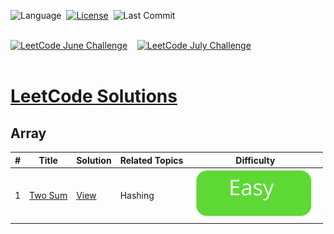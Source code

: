 ![Language](https://img.shields.io/badge/Language-Java-important)&nbsp;
[![License](https://img.shields.io/badge/License-MIT-informational)](./LICENSE)&nbsp;
![Last Commit](https://img.shields.io/github/last-commit/rohitkumar-rk/Competitive-Programming)<br><br>
<!-- [![HitCount](http://hits.dwyl.com//rohitkumar-rk/Competitive-Programming.svg)](http://hits.dwyl.com//rohitkumar-rk/Competitive-Programming) -->
<!--![visitors](https://visitor-badge.glitch.me/badge?page_id=rohitkumar-rk.Competitive-Programming)&nbsp; -->


[![LeetCode June Challenge](https://img.shields.io/badge/LeetCode-June_Challenge-important)](./LeetCode%20June%20Challenge)&nbsp;&nbsp;&nbsp;
[![LeetCode July Challenge](https://img.shields.io/badge/LeetCode-July_Challenge-brightgreen)](./July%20LeetCode%20Challenge)<br><br>

# [LeetCode Solutions](./LeetCode)

## Array

| #             | Title| Solution |  Related Topics | Difficulty |
| ----- | ------------- | ------------- |------------- | ------------- |
| 1  | [Two Sum](https://leetcode.com/problems/two-sum/)  | [View](./LeetCode/Array/1.%20Two%20Sum/Solution.java) | Hashing |  ![Easy](./Tags/easy.svg) |
